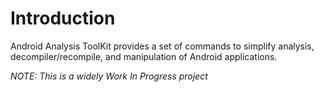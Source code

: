# Introduction

Android Analysis ToolKit provides a set of commands to simplify analysis, decompiler/recompile, and manipulation of Android applications.

*NOTE: This is a widely Work In Progress project*
